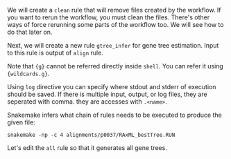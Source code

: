 We will create a `clean` rule that will remove files created by the workflow. If you want to rerun the workflow, you must clean the files. There's other ways of force rerunning some parts of the workflow too. We will see how to do that later on.

Next, we will create a new rule `gtree_infer` for gene tree estimation. Input to this rule is output of `align` rule.

Note that `{g}` cannot be referred directly inside `shell`. You can refer it using `{wildcards.g}`.

Using `log` directive you can specify where stdout and stderr of execution should be saved. If there is multiple input, output, or log files, they are seperated with comma. they are accesses with `.<name>`.

Snakemake infers what chain of rules needs to be executed to produce the given file: 

`snakemake -np -c 4 alignments/p0037/RAxML_bestTree.RUN`

Let's edit the `all` rule so that it generates all gene trees.

